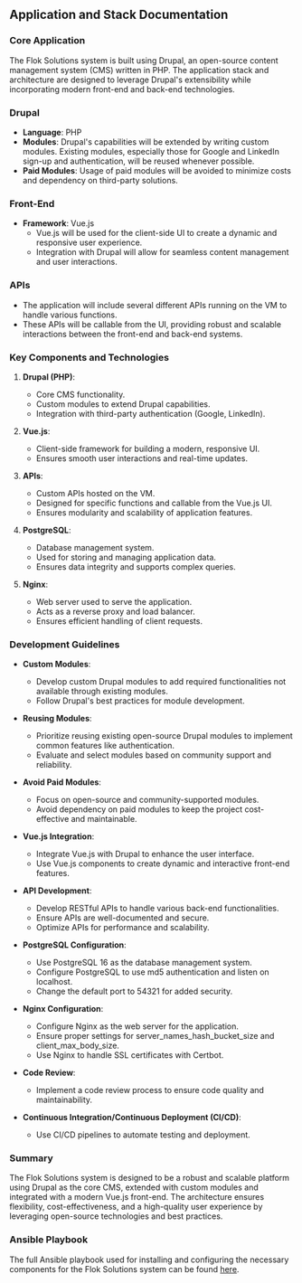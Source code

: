 ## Application and Stack Documentation

### Core Application

The Flok Solutions system is built using Drupal, an open-source content management system (CMS) written in PHP. The application stack and architecture are designed to leverage Drupal's extensibility while incorporating modern front-end and back-end technologies.

### Drupal

- **Language**: PHP
- **Modules**: Drupal's capabilities will be extended by writing custom modules. Existing modules, especially those for Google and LinkedIn sign-up and authentication, will be reused whenever possible.
- **Paid Modules**: Usage of paid modules will be avoided to minimize costs and dependency on third-party solutions.

### Front-End

- **Framework**: Vue.js
  - Vue.js will be used for the client-side UI to create a dynamic and responsive user experience.
  - Integration with Drupal will allow for seamless content management and user interactions.

### APIs

- The application will include several different APIs running on the VM to handle various functions.
- These APIs will be callable from the UI, providing robust and scalable interactions between the front-end and back-end systems.

### Key Components and Technologies

1. **Drupal (PHP)**:
   - Core CMS functionality.
   - Custom modules to extend Drupal capabilities.
   - Integration with third-party authentication (Google, LinkedIn).

2. **Vue.js**:
   - Client-side framework for building a modern, responsive UI.
   - Ensures smooth user interactions and real-time updates.

3. **APIs**:
   - Custom APIs hosted on the VM.
   - Designed for specific functions and callable from the Vue.js UI.
   - Ensures modularity and scalability of application features.

4. **PostgreSQL**:
   - Database management system.
   - Used for storing and managing application data.
   - Ensures data integrity and supports complex queries.

5. **Nginx**:
   - Web server used to serve the application.
   - Acts as a reverse proxy and load balancer.
   - Ensures efficient handling of client requests.

### Development Guidelines

- **Custom Modules**:
  - Develop custom Drupal modules to add required functionalities not available through existing modules.
  - Follow Drupal's best practices for module development.

- **Reusing Modules**:
  - Prioritize reusing existing open-source Drupal modules to implement common features like authentication.
  - Evaluate and select modules based on community support and reliability.

- **Avoid Paid Modules**:
  - Focus on open-source and community-supported modules.
  - Avoid dependency on paid modules to keep the project cost-effective and maintainable.

- **Vue.js Integration**:
  - Integrate Vue.js with Drupal to enhance the user interface.
  - Use Vue.js components to create dynamic and interactive front-end features.

- **API Development**:
  - Develop RESTful APIs to handle various back-end functionalities.
  - Ensure APIs are well-documented and secure.
  - Optimize APIs for performance and scalability.

- **PostgreSQL Configuration**:
  - Use PostgreSQL 16 as the database management system.
  - Configure PostgreSQL to use md5 authentication and listen on localhost.
  - Change the default port to 54321 for added security.

- **Nginx Configuration**:
  - Configure Nginx as the web server for the application.
  - Ensure proper settings for server_names_hash_bucket_size and client_max_body_size.
  - Use Nginx to handle SSL certificates with Certbot.

- **Code Review**:
  - Implement a code review process to ensure code quality and maintainability.

- **Continuous Integration/Continuous Deployment (CI/CD)**:
  - Use CI/CD pipelines to automate testing and deployment.

### Summary

The Flok Solutions system is designed to be a robust and scalable platform using Drupal as the core CMS, extended with custom modules and integrated with a modern Vue.js front-end. The architecture ensures flexibility, cost-effectiveness, and a high-quality user experience by leveraging open-source technologies and best practices.

### Ansible Playbook

The full Ansible playbook used for installing and configuring the necessary components for the Flok Solutions system can be found [here](https://github.com/csitea/csi-wpb-inf/blob/master/src/terraform/130-drupal-gcp-vm/drupal-playbook.yaml).
